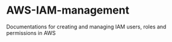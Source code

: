 # AWS-IAM-management
Documentations for creating and managing IAM users, roles and permissions in AWS
